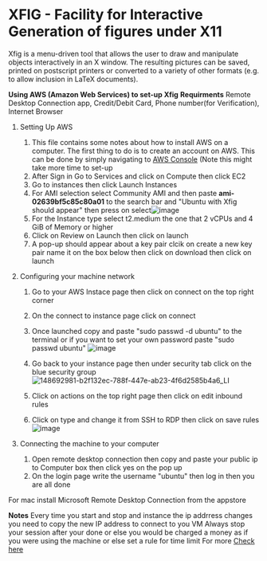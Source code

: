 # XFIG - Facility for Interactive Generation of figures under X11

Xfig is a menu-driven tool that allows the user to draw and manipulate objects
interactively in an X window.  The resulting pictures can be saved, printed
on postscript printers or converted to a variety of other formats (e.g. to
allow inclusion in LaTeX documents).


**Using AWS (Amazon Web Services) to set-up Xfig**
**Requirments**
Remote Desktop Connection app, Credit/Debit Card, Phone number(for Verification), Internet Browser

1. Setting Up AWS
    1. This file contains some notes about how to install AWS on a computer.  The first thing to do is to create an account on AWS. This can be done by simply navigating to 
[AWS Console](https://aws.amazon.com/console/ "AWS Console") (Note this might take more time to set-up
    2. After Sign in Go to Services and click on Compute then click EC2
    3. Go to instances then click Launch Instances
    4. For AMI selection select Community AMI and then paste **ami-02639bf5c85c80a01** to the search bar and "Ubuntu with Xfig should appear" then press on select![image](https://user-images.githubusercontent.com/82111747/147860829-ab055201-7b8e-4fe9-933b-5d62c9098ee4.png)
    5. For the Instance type select t2.medium the one that 2 vCPUs and 4 GiB of Memory or higher
    6. Click on Review on Launch then click on launch
    7. A pop-up should appear about a key pair clcik on create a new key pair name it on the box below then click on download then click on launch
    
2. Configuring your machine network
    1. Go to your AWS Instace page then click on connect on the top right corner
    2. On the connect to instance page click on connect
    3. Once launched copy and paste "sudo passwd -d ubuntu" to the terminal or if you want to set your own password paste "sudo passwd ubuntu"                                       ![image](https://user-images.githubusercontent.com/82111747/148692858-680af869-f5a7-43a5-87fd-f67791a1a9e5.png)  
    4. Go back to your instance page then under security tab click on the blue security group ![148692981-b2f132ec-788f-447e-ab23-4f6d2585b4a6_LI](https://user-images.githubusercontent.com/82111747/148693287-6b33115c-76ea-44fb-80eb-51ae675f379c.jpg)

    4. Click on actions on the top right page then click on edit inbound rules 
    5. Click on type and change it from SSH to RDP then click on save rules ![image](https://user-images.githubusercontent.com/82111747/148693103-6ba0b673-3542-4a25-a91a-d647ee64dd7f.png)

3. Connecting the machine to your computer
    1. Open remote desktop connection then copy and paste your public ip to Computer box then click yes on the pop up
    2. On the login page write the username "ubuntu" then log in then you are all done 

For mac install Microsoft Remote Desktop Connection from the appstore

**Notes**
Every time you start and stop and instance the ip addrress changes you need to copy the new IP address to connect to you VM
Always stop your session after your done or else you would be charged a money as if you were using the machine or else set a rule for time limit For more [Check here](https://aws.amazon.com/about-aws/whats-new/2013/01/08/use-amazon-cloudwatch-to-detect-and-shut-down-unused-amazon-ec2-instances/)

